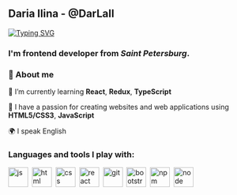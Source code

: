 ## Daria Ilina - @DarLaIl
[![Typing SVG](https://readme-typing-svg.demolab.com?font=Dancing+Script&weight=600&size=30&pause=2000&color=F075AA&center=true&random=false&width=435&lines=Hi%2C+my+name+is+Daria+%F0%9F%91%8B)](https://git.io/typing-svg)

### I'm frontend developer from *Saint Petersburg*. 

### 📝 About me
:cherry_blossom: I’m currently learning **React**, **Redux**, **TypeScript**

:cherry_blossom: I have a passion for creating websites and web applications using **HTML5/CSS3**, **JavaScript**

🌍 I speak English


### Languages and tools I play with:

<img src="https://cdn.jsdelivr.net/gh/devicons/devicon/icons/javascript/javascript-original.svg" title="js" width="40" height="40"/>&nbsp;
<img src="https://cdn.jsdelivr.net/gh/devicons/devicon/icons/html5/html5-original.svg" title="html" width="40" height="40"/>&nbsp;
<img src="https://cdn.jsdelivr.net/gh/devicons/devicon/icons/css3/css3-original.svg" title="css" width="40" height="40"/>&nbsp;
<img src="https://cdn.jsdelivr.net/gh/devicons/devicon/icons/react/react-original.svg" title="react" width="40" height="40"/>&nbsp;
<img src="https://cdn.jsdelivr.net/gh/devicons/devicon/icons/git/git-plain.svg" title="git" width="40" height="40"/>&nbsp;
<img src="https://cdn.jsdelivr.net/gh/devicons/devicon/icons/bootstrap/bootstrap-original.svg" title="bootstrap" width="40" height="40" />&nbsp;
<img src="https://cdn.jsdelivr.net/gh/devicons/devicon/icons/npm/npm-original-wordmark.svg" title="npm" width="40" height="40"/>&nbsp;
<img src="https://cdn.jsdelivr.net/gh/devicons/devicon/icons/nodejs/nodejs-original.svg" title="node" width="40" height="40"/>&nbsp;
